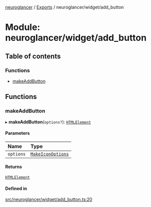 [neuroglancer](../README.md) / [Exports](../modules.md) / neuroglancer/widget/add\_button

# Module: neuroglancer/widget/add\_button

## Table of contents

### Functions

- [makeAddButton](neuroglancer_widget_add_button.md#makeaddbutton)

## Functions

### makeAddButton

▸ **makeAddButton**(`options?`): [`HTMLElement`](main_module._internal_.md#htmlelement)

#### Parameters

| Name | Type |
| :------ | :------ |
| `options` | [`MakeIconOptions`](../interfaces/neuroglancer_widget_icon.MakeIconOptions.md) |

#### Returns

[`HTMLElement`](main_module._internal_.md#htmlelement)

#### Defined in

[src/neuroglancer/widget/add_button.ts:20](https://github.com/ActiveBrainAtlas2/neuroglancer/blob/91617476/src/neuroglancer/widget/add_button.ts#L20)
